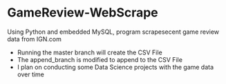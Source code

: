 # GameReview-WebScrape
Using Python and embedded MySQL, program scrapesecent game review data from IGN.com

* Running the master branch will create the CSV File
* The append_branch is modified to append to the CSV File
* I plan on conducting some Data Science projects with the game data over time


